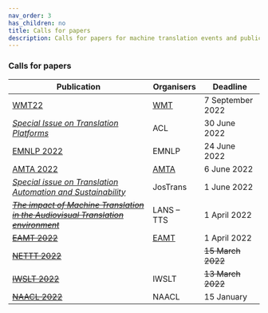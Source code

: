 ```yaml
---
nav_order: 3
has_children: no
title: Calls for papers
description: Calls for papers for machine translation events and publications
---
```


### Calls for papers

| Publication | Organisers | Deadline |
| --- | --- | --- |
| [WMT22](/events/wmt22.md) | [WMT](/events/wmt.md) | 7 September 2022 |
| [*Special Issue on Translation Platforms*](https://www.aclweb.org/portal/content/special-issue-translation-platforms) | ACL | 30 June 2022 |
| [EMNLP 2022](https://2022.emnlp.org/calls/papers/Overview) | EMNLP | 24 June 2022 |
| [AMTA 2022](/events/amta2022.md) | [AMTA](/associations/amta.md) | 6 June 2022 |
| [*Special issue on Translation Automation and Sustainability*](https://jostrans.org/2b.3%20Jostrans%20SI%2041.pdf) | JosTrans | 1 June 2022 |
| [~~*The impact of Machine Translation in the Audiovisual Translation environment*~~](https://lans-tts.uantwerpen.be/index.php/LANS-TTS/announcement/view/21) | LANS – TTS | 1 April 2022 |
| [~~EAMT 2022~~](/events/eamt2022.md) | [EAMT](/associations/eamt.md) | 1 April 2022 |
| [~~NETTT 2022~~](/events/nettt2022.md) | | ~~15 March 2022~~ |
| [~~IWSLT 2022~~](/events/iwslt2022.md) | IWSLT | ~~13 March 2022~~ |
| [~~NAACL 2022~~](https://2022.naacl.org/calls/papers/#paper-submission-details) | NAACL | 15 January |

